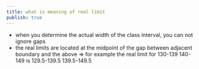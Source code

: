 ```yaml
---
title: what is meaning of real limit
publish: true
---
```


- when you determine the actual width of the class interval, you can not ignore gaps
- the real limits are located at the midpoint of the gap between  adjacent boundary and the above
  => for example the real limit for 130-139 140-149 is 129.5-139.5 139.5-149.5




